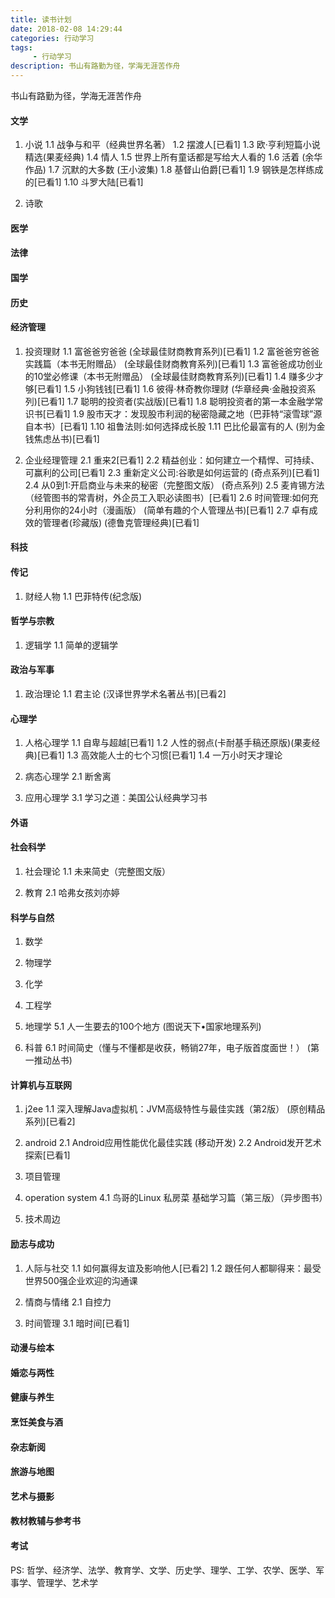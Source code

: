 ```yaml
---
title: 读书计划
date: 2018-02-08 14:29:44
categories: 行动学习
tags:
     - 行动学习
description: 书山有路勤为径，学海无涯苦作舟
---
```


书山有路勤为径，学海无涯苦作舟

#### 文学
1. 小说
1.1 战争与和平（经典世界名著）
1.2 摆渡人[已看1]
1.3 欧·亨利短篇小说精选(果麦经典)
1.4 情人
1.5 世界上所有童话都是写给大人看的
1.6 活着 (余华作品)
1.7 沉默的大多数 (王小波集)
1.8 基督山伯爵[已看1]
1.9 钢铁是怎样练成的[已看1]
1.10 斗罗大陆[已看1]

2. 诗歌

#### 医学

#### 法律

#### 国学

#### 历史

#### 经济管理
1. 投资理财
1.1 富爸爸穷爸爸 (全球最佳财商教育系列)[已看1]
1.2 富爸爸穷爸爸实践篇（本书无附赠品） (全球最佳财商教育系列)[已看1]
1.3 富爸爸成功创业的10堂必修课（本书无附赠品） (全球最佳财商教育系列)[已看1]
1.4 赚多少才够[已看1]
1.5 小狗钱钱[已看1]
1.6 彼得·林奇教你理财 (华章经典·金融投资系列)[已看1]
1.7 聪明的投资者(实战版)[已看1]
1.8 聪明投资者的第一本金融学常识书[已看1]
1.9 股市天才：发现股市利润的秘密隐藏之地（巴菲特“滚雪球”源自本书）[已看1]
1.10 祖鲁法则:如何选择成长股
1.11 巴比伦最富有的人 (别为金钱焦虑丛书)[已看1]

2. 企业经理管理
2.1 重来2[已看1]
2.2 精益创业：如何建立一个精悍、可持续、可赢利的公司[已看1]
2.3 重新定义公司:谷歌是如何运营的 (奇点系列)[已看1]
2.4 从0到1:开启商业与未来的秘密（完整图文版） (奇点系列)
2.5 麦肯锡方法（经管图书的常青树，外企员工入职必读图书）[已看1]
2.6 时间管理:如何充分利用你的24小时（漫画版） (简单有趣的个人管理丛书)[已看1]
2.7 卓有成效的管理者(珍藏版) (德鲁克管理经典)[已看1]

#### 科技

#### 传记
1. 财经人物
1.1 巴菲特传(纪念版)

#### 哲学与宗教
1. 逻辑学
1.1 简单的逻辑学

#### 政治与军事
1. 政治理论
1.1 君主论 (汉译世界学术名著丛书)[已看2]

#### 心理学
1. 人格心理学
1.1 自卑与超越[已看1]
1.2 人性的弱点(卡耐基手稿还原版)(果麦经典)[已看1]
1.3 高效能人士的七个习惯[已看1]
1.4 一万小时天才理论

2. 病态心理学
2.1 断舍离

3. 应用心理学
3.1 学习之道：美国公认经典学习书

#### 外语

#### 社会科学
1. 社会理论
1.1 未来简史（完整图文版）

2. 教育
2.1 哈弗女孩刘亦婷

#### 科学与自然
1. 数学

2. 物理学

3. 化学

4. 工程学

5. 地理学
5.1 人一生要去的100个地方 (图说天下•国家地理系列)

6. 科普
6.1 时间简史（懂与不懂都是收获，畅销27年，电子版首度面世！） (第一推动丛书)

#### 计算机与互联网
1. j2ee
1.1 深入理解Java虚拟机：JVM高级特性与最佳实践（第2版） (原创精品系列)[已看2]

2. android
2.1 Android应用性能优化最佳实践 (移动开发)
2.2 Android发开艺术探索[已看1]

3. 项目管理

4. operation system
4.1 鸟哥的Linux 私房菜 基础学习篇（第三版）（异步图书）

5. 技术周边

#### 励志与成功
1. 人际与社交
1.1 如何赢得友谊及影响他人[已看2]
1.2 跟任何人都聊得来：最受世界500强企业欢迎的沟通课

2. 情商与情绪
2.1 自控力

3. 时间管理
3.1 暗时间[已看1]

#### 动漫与绘本

#### 婚恋与两性

#### 健康与养生

#### 烹饪美食与酒

#### 杂志新阅

#### 旅游与地图

#### 艺术与摄影

#### 教材教辅与参考书

#### 考试

PS: 哲学、经济学、法学、教育学、文学、历史学、理学、工学、农学、医学、军事学、管理学、艺术学

